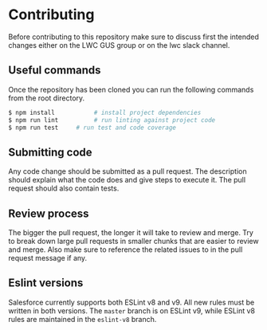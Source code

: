# Contributing

Before contributing to this repository make sure to discuss first the intended changes either on the LWC GUS group or on the lwc slack channel.

## Useful commands

Once the repository has been cloned you can run the following commands from the root directory.

```sh
$ npm install           # install project dependencies
$ npm run lint          # run linting against project code
$ npm run test     # run test and code coverage
```

## Submitting code

Any code change should be submitted as a pull request. The description should explain what the code does and give steps to execute it. The pull request should also contain tests.

## Review process

The bigger the pull request, the longer it will take to review and merge. Try to break down large pull requests in smaller chunks that are easier to review and merge. Also make sure to reference the related issues to in the pull request message if any.

## Eslint versions

Salesforce currently supports both ESLint v8 and v9. All new rules must be written in both versions. The `master` branch is on ESLint v9, while ESLint v8 rules are maintained in the `eslint-v8` branch.

